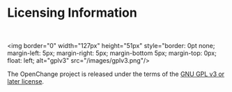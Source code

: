 # Licensing Information #

<br/>

<img border="0" width="127px" height="51px" style="border: 0pt none;
margin-left: 5px; margin-right: 5px; margin-bottom 5px; margin-top:
0px; float: left; alt="gplv3" src="/images/gplv3.png"/>

The OpenChange project is released under the terms of the [GNU GPL
v3 or later license](http://www.gnu.org/licenses/gpl-3.0-standalone.html).

<div style="clear: both;"/>

